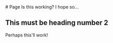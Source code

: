 <!DOCTYPE html>
<html lang="en">
<head>
  <meta charset="UTF-8">
  <meta name="viewport" content="width=device-width, initial-scale=1.0">
  <link rel="stylesheet" href="https://ramtinmoslemi.github.io/style.css">
</head>
<body>
<!-- Your existing README content -->
# Page 
Is this working? I hope so...
  
## This must be heading number 2
Perhaps this'll work!

<!-- Your existing README content -->

</body>
</html>
